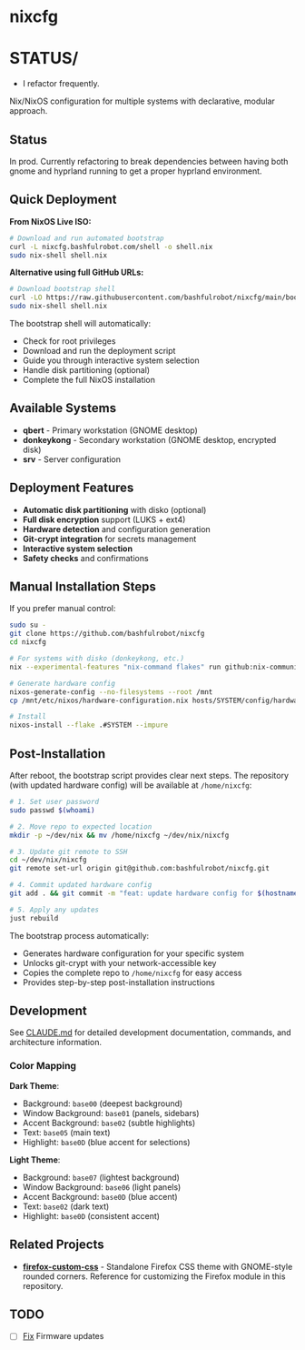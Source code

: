 # nixcfg

# STATUS/

- I refactor frequently.

Nix/NixOS configuration for multiple systems with declarative, modular approach.

## Status

In prod. Currently refactoring to break dependencies between having both gnome and hyprland running to get a proper hyprland environment.

## Quick Deployment

**From NixOS Live ISO:**

```bash
# Download and run automated bootstrap
curl -L nixcfg.bashfulrobot.com/shell -o shell.nix
sudo nix-shell shell.nix
```

**Alternative using full GitHub URLs:**

```bash
# Download bootstrap shell
curl -LO https://raw.githubusercontent.com/bashfulrobot/nixcfg/main/bootstrap/shell.nix
sudo nix-shell shell.nix
```

The bootstrap shell will automatically:

- Check for root privileges
- Download and run the deployment script
- Guide you through interactive system selection
- Handle disk partitioning (optional)
- Complete the full NixOS installation

## Available Systems

- **qbert** - Primary workstation (GNOME desktop)
- **donkeykong** - Secondary workstation (GNOME desktop, encrypted disk)
- **srv** - Server configuration

## Deployment Features

- **Automatic disk partitioning** with disko (optional)
- **Full disk encryption** support (LUKS + ext4)
- **Hardware detection** and configuration generation
- **Git-crypt integration** for secrets management
- **Interactive system selection**
- **Safety checks** and confirmations

## Manual Installation Steps

If you prefer manual control:

```bash
sudo su -
git clone https://github.com/bashfulrobot/nixcfg
cd nixcfg

# For systems with disko (donkeykong, etc.)
nix --experimental-features "nix-command flakes" run github:nix-community/disko -- --mode disko hosts/SYSTEM/config/disko.nix

# Generate hardware config
nixos-generate-config --no-filesystems --root /mnt
cp /mnt/etc/nixos/hardware-configuration.nix hosts/SYSTEM/config/hardware-configuration.nix

# Install
nixos-install --flake .#SYSTEM --impure
```

## Post-Installation

After reboot, the bootstrap script provides clear next steps. The repository (with updated hardware config) will be available at `/home/nixcfg`:

```bash
# 1. Set user password
sudo passwd $(whoami)

# 2. Move repo to expected location
mkdir -p ~/dev/nix && mv /home/nixcfg ~/dev/nix/nixcfg

# 3. Update git remote to SSH
cd ~/dev/nix/nixcfg
git remote set-url origin git@github.com:bashfulrobot/nixcfg.git

# 4. Commit updated hardware config
git add . && git commit -m "feat: update hardware config for $(hostname)" && git push

# 5. Apply any updates
just rebuild
```

The bootstrap process automatically:

- Generates hardware configuration for your specific system
- Unlocks git-crypt with your network-accessible key
- Copies the complete repo to `/home/nixcfg` for easy access
- Provides step-by-step post-installation instructions

## Development

See [CLAUDE.md](./CLAUDE.md) for detailed development documentation, commands, and architecture information.

### Color Mapping

**Dark Theme**:

- Background: `base00` (deepest background)
- Window Background: `base01` (panels, sidebars)
- Accent Background: `base02` (subtle highlights)
- Text: `base05` (main text)
- Highlight: `base0D` (blue accent for selections)

**Light Theme**:

- Background: `base07` (lightest background)
- Window Background: `base06` (light panels)
- Accent Background: `base0D` (blue accent)
- Text: `base02` (dark text)
- Highlight: `base0D` (consistent accent)

## Related Projects

- **[firefox-custom-css](https://github.com/bashfulrobot/firefox-custom-css)** - Standalone Firefox CSS theme with GNOME-style rounded corners. Reference for customizing the Firefox module in this repository.

## TODO

- [ ] [Fix](https://github.com/fwupd/fwupd/wiki/PluginFlag:capsules-unsupported) Firmware updates
